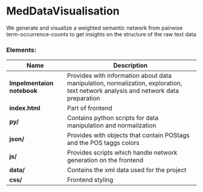 # MedDataVisualisation
We generate and visualize a weighted semantic network from pairwise term-occurrence-counts to get insights on the structure of the raw text data

### Elements:
|Name|Description|
|----|-----|
|__Impelmentaion notebook__|Provides with information about data manipulation, normalization, exploration, text network analysis and network data preparation|
|__index.html__| Part of frontend|
|__py/__| Contains python scripts for data manipulation and normailzation|
|__json/__| Provides with objects that contain POStags and the POS taggs colors|
|__js/__| Provides scripts which handle network generation on the frontend|
|__data/__| Contains the xml data used for the project|
|__css/__| Frontend styling|
